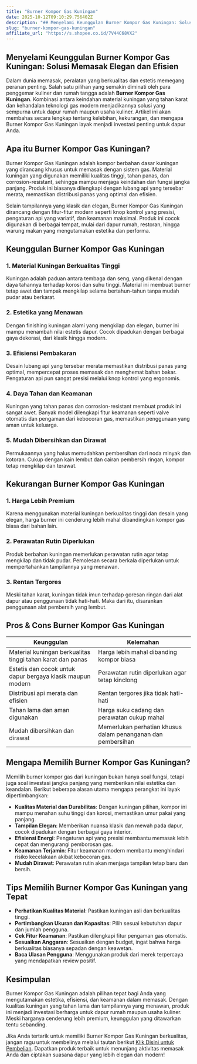 ```yaml
---
title: "Burner Kompor Gas Kuningan"
date: 2025-10-12T09:10:29.756402Z
description: "## Menyelami Keunggulan Burner Kompor Gas Kuningan: Solusi Memasak Elegan dan Efisien..."
slug: "burner-kompor-gas-kuningan"
affiliate_url: "https://s.shopee.co.id/7V44C68VX2"
---
```

## Menyelami Keunggulan Burner Kompor Gas Kuningan: Solusi Memasak Elegan dan Efisien

Dalam dunia memasak, peralatan yang berkualitas dan estetis memegang peranan penting. Salah satu pilihan yang semakin diminati oleh para penggemar kuliner dan rumah tangga adalah **Burner Kompor Gas Kuningan**. Kombinasi antara keindahan material kuningan yang tahan karat dan kehandalan teknologi gas modern menjadikannya solusi yang sempurna untuk dapur rumah maupun usaha kuliner. Artikel ini akan membahas secara lengkap tentang kelebihan, kekurangan, dan mengapa Burner Kompor Gas Kuningan layak menjadi investasi penting untuk dapur Anda.

## Apa itu Burner Kompor Gas Kuningan?

Burner Kompor Gas Kuningan adalah kompor berbahan dasar kuningan yang dirancang khusus untuk memasak dengan sistem gas. Material kuningan yang digunakan memiliki kualitas tinggi, tahan panas, dan corrosion-resistant, sehingga mampu menjaga keindahan dan fungsi jangka panjang. Produk ini biasanya dilengkapi dengan lubang api yang tersebar merata, memastikan distribusi panas yang optimal dan efisien.

Selain tampilannya yang klasik dan elegan, Burner Kompor Gas Kuningan dirancang dengan fitur-fitur modern seperti knop kontrol yang presisi, pengaturan api yang variatif, dan keamanan maksimal. Produk ini cocok digunakan di berbagai tempat, mulai dari dapur rumah, restoran, hingga warung makan yang mengutamakan estetika dan performa.

## Keunggulan Burner Kompor Gas Kuningan

### 1. Material Kuningan Berkualitas Tinggi

Kuningan adalah paduan antara tembaga dan seng, yang dikenal dengan daya tahannya terhadap korosi dan suhu tinggi. Material ini membuat burner tetap awet dan tampak mengkilap selama bertahun-tahun tanpa mudah pudar atau berkarat.

### 2. Estetika yang Menawan

Dengan finishing kuningan alami yang mengkilap dan elegan, burner ini mampu menambah nilai estetis dapur. Cocok dipadukan dengan berbagai gaya dekorasi, dari klasik hingga modern.

### 3. Efisiensi Pembakaran

Desain lubang api yang tersebar merata memastikan distribusi panas yang optimal, mempercepat proses memasak dan menghemat bahan bakar. Pengaturan api pun sangat presisi melalui knop kontrol yang ergonomis.

### 4. Daya Tahan dan Keamanan

Kuningan yang tahan panas dan corrosion-resistant membuat produk ini sangat awet. Banyak model dilengkapi fitur keamanan seperti valve otomatis dan pengaman dari kebocoran gas, memastikan penggunaan yang aman untuk keluarga.

### 5. Mudah Dibersihkan dan Dirawat

Permukaannya yang halus memudahkan pembersihan dari noda minyak dan kotoran. Cukup dengan kain lembut dan cairan pembersih ringan, kompor tetap mengkilap dan terawat.

## Kekurangan Burner Kompor Gas Kuningan

### 1. Harga Lebih Premium

Karena menggunakan material kuningan berkualitas tinggi dan desain yang elegan, harga burner ini cenderung lebih mahal dibandingkan kompor gas biasa dari bahan lain.

### 2. Perawatan Rutin Diperlukan

Produk berbahan kuningan memerlukan perawatan rutin agar tetap mengkilap dan tidak pudar. Pemolesan secara berkala diperlukan untuk mempertahankan tampilannya yang menawan.

### 3. Rentan Tergores

Meski tahan karat, kuningan tidak imun terhadap goresan ringan dari alat dapur atau penggunaan tidak hati-hati. Maka dari itu, disarankan penggunaan alat pembersih yang lembut.

## Pros & Cons Burner Kompor Gas Kuningan

| Keunggulan | Kelemahan |
|--------------|--------------|
| Material kuningan berkualitas tinggi tahan karat dan panas | Harga lebih mahal dibanding kompor biasa |
| Estetis dan cocok untuk dapur bergaya klasik maupun modern | Perawatan rutin diperlukan agar tetap kinclong |
| Distribusi api merata dan efisien | Rentan tergores jika tidak hati-hati |
| Tahan lama dan aman digunakan | Harga suku cadang dan perawatan cukup mahal |
| Mudah dibersihkan dan dirawat | Memerlukan perhatian khusus dalam penanganan dan pembersihan |

## Mengapa Memilih Burner Kompor Gas Kuningan?

Memilih burner kompor gas dari kuningan bukan hanya soal fungsi, tetapi juga soal investasi jangka panjang yang memberikan nilai estetika dan keandalan. Berikut beberapa alasan utama mengapa perangkat ini layak dipertimbangkan:

- **Kualitas Material dan Durabilitas**: Dengan kuningan pilihan, kompor ini mampu menahan suhu tinggi dan korosi, memastikan umur pakai yang panjang.
- **Tampilan Elegan**: Memberikan nuansa klasik dan mewah pada dapur, cocok dipadukan dengan berbagai gaya interior.
- **Efisiensi Energi**: Pengaturan api yang presisi membantu memasak lebih cepat dan mengurangi pemborosan gas.
- **Keamanan Terjamin**: Fitur keamanan modern membantu menghindari risiko kecelakaan akibat kebocoran gas.
- **Mudah Dirawat**: Perawatan rutin akan menjaga tampilan tetap baru dan bersih.

## Tips Memilih Burner Kompor Gas Kuningan yang Tepat

- **Perhatikan Kualitas Material**: Pastikan kuningan asli dan berkualitas tinggi.
- **Pertimbangkan Ukuran dan Kapasitas**: Pilih sesuai kebutuhan dapur dan jumlah pengguna.
- **Cek Fitur Keamanan**: Pastikan dilengkapi fitur pengaman gas otomatis.
- **Sesuaikan Anggaran**: Sesuaikan dengan budget, ingat bahwa harga berkualitas biasanya sepadan dengan keawetan.
- **Baca Ulasan Pengguna**: Menggunakan produk dari merek terpercaya yang mendapatkan review positif.

## Kesimpulan

Burner Kompor Gas Kuningan adalah pilihan tepat bagi Anda yang mengutamakan estetika, efisiensi, dan keamanan dalam memasak. Dengan kualitas kuningan yang tahan lama dan tampilannya yang menawan, produk ini menjadi investasi berharga untuk dapur rumah maupun usaha kuliner. Meski harganya cenderung lebih premium, keunggulan yang ditawarkan tentu sebanding.

Jika Anda tertarik untuk memiliki Burner Kompor Gas Kuningan berkualitas, jangan ragu untuk membelinya melalui tautan berikut [Klik Disini untuk Pembelian](https://s.shopee.co.id/7V44C68VX2). Dapatkan produk terbaik untuk menunjang aktivitas memasak Anda dan ciptakan suasana dapur yang lebih elegan dan modern!